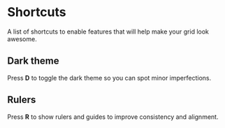 # Shortcuts

A list of shortcuts to enable features that will help make your grid look awesome.  

## Dark theme
Press **D** to toggle the dark theme so you can spot minor imperfections.

## Rulers
Press **R** to show rulers and guides to improve consistency and alignment.  
